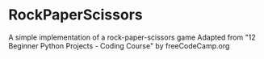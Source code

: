 # RockPaperScissors
A simple implementation of a rock-paper-scissors game
Adapted from "12 Beginner Python Projects - Coding Course" by freeCodeCamp.org
